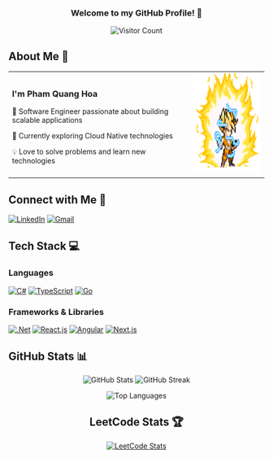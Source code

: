 <div align="center">

### Welcome to my GitHub Profile! 👋

![Visitor Count](https://profile-counter.glitch.me/hoapham1404/count.svg)

</div>

## About Me 💫
<table>
<tr>
<td>
<h3>I'm <stronjkjkg>Pham Quang Hoa</strong></h3> <p>🚀 Software Engineer passionate about building scalable applications</p> <p>🌱 Currently exploring Cloud Native technologies</p> <p>💡 Love to solve problems and learn new technologies</p>
</td>
<td>
<img src="goku.gif" alt="goku" width="200" height="200">
</td>
</tr>
</table>

## Connect with Me 🤝

[![LinkedIn](https://img.shields.io/badge/linkedin-%230077B5.svg?style=for-the-badge&logo=linkedin&logoColor=white)](https://www.linkedin.com/in/phamquanghoa/)
[![Gmail](https://img.shields.io/badge/Gmail-D14836?style=for-the-badge&logo=gmail&logoColor=white)](mailto:phamquanghoa1404@gmail.com)

## Tech Stack 💻

### Languages
[![C#](https://img.shields.io/badge/c%23-%23239120.svg?style=for-the-badge&logo=csharp&logoColor=white)](https://docs.microsoft.com/en-us/dotnet/csharp/)
[![TypeScript](https://img.shields.io/badge/typescript-%23007ACC.svg?style=for-the-badge&logo=typescript&logoColor=white)](https://www.typescriptlang.org/)
[![Go](https://img.shields.io/badge/go-%2300ADD8.svg?style=for-the-badge&logo=go&logoColor=white)](https://golang.org/)

### Frameworks & Libraries
[![.Net](https://img.shields.io/badge/.NET-5C2D91?style=for-the-badge&logo=.net&logoColor=white)](https://dotnet.microsoft.com/)
[![React.js](https://img.shields.io/badge/react-%2320232a.svg?style=for-the-badge&logo=react&logoColor=%2361DAFB)](https://reactjs.org/)
[![Angular](https://img.shields.io/badge/angular-%23DD0031.svg?style=for-the-badge&logo=angular&logoColor=white)](https://angular.io/)
[![Next.js](https://img.shields.io/badge/Next-black?style=for-the-badge&logo=next.js&logoColor=white)](https://nextjs.org/)

## GitHub Stats 📊

<div align="center">

![GitHub Stats](https://github-readme-stats.vercel.app/api?username=hoapham1404&show_icons=true&theme=radical)
![GitHub Streak](https://github-readme-streak-stats.herokuapp.com/?user=hoapham1404&theme=radical)

![Top Languages](https://github-readme-stats.vercel.app/api/top-langs/?username=hoapham1404&layout=compact&theme=radical)

## LeetCode Stats 🏆

[![LeetCode Stats](https://leetcard.jacoblin.cool/20520995?theme=transparent&ext=heatmap)](https://leetcode.com/20520995/)

</div>
